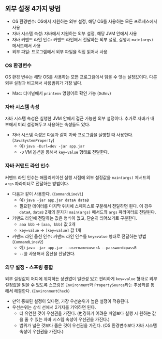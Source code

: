 ## 외부 설정 4가지 방법
- OS 환경변수: OS에서 지원하는 외부 설정, 해당 OS를 사용하는 모든 프로세스에서 사용
- 자바 시스템 속성: 자바에서 지원하는 외부 설정, 해당 JVM 안에서 사용
- 자바 커맨드 라인 인수: 커맨드 라인에서 전달하는 외부 설정, 실행시 `main(args)` 메서드에서 사용
- 외부 파일: 프로그램에서 외부 파일을 직접 읽어서 사용

### OS 환경변수
OS 환경 변수는 해당 OS를 사용하는 모든 프로그램에서 읽을 수 잇는 설정값이다. 다른 외부 설정과 비교해서 사용범위가 가장 넓다.
- Mac: 터미널에서 `printenv` 명령어로 확인 가능 (`OsEnv`)

### 자바 시스템 속성
자바 시스템 속성은 실행한 JVM 안에서 접근 가능한 외부 설정이다. 추가로 자바가 내부에서 미리 설정해두고 사용하는 속성들도 있다.
- 자바 시스템 속성은 다음과 같이 자바 프로그램을 실행할 때 사용한다. (`JavaSystemProperty`)
  - 예) `java -Durl=dev -jar app.jar` 
  - `-D` VM 옵션을 통해서 `key=value` 형태로 전달한다.

### 자바 커맨드 라인 인수
커맨드 라인 인수는 애플리케이션 실행 시점에 외부 설정값을 `main(args)` 메서드의 `args` 파라미터로 전달하는 방법이다.
- 다음과 같이 사용한다. (`CommandLineV1`)
  - 예) `java -jar app.jar dataA dataB`
  - 필요한 데이터를 마지막 위치에 스페이스로 구분해서 전달하면 된다. 이 경우 `dataA`, `dataB` 2개의 문자가 `main(args)` 메서드의 `args` 파라미터로 전달된다.
- 커맨드 라인에 전달하는 값은 형식이 없고, 단순히 띄어쓰기로 구분한다.
  - `aaa bbb` -> `[aaa, bbb]` 값 2개
  - `key=value` -> `[key=value]` 값 1개
- 커맨드 라인 옵션 인수: 커맨드 라인 인수를 `key=value` 형태로 전달하는 방법 (`CommandLineV2`)
  - 예) `java -jar app.jar --username=userA --password=passB`
  - `--`를 사용해서 옵션을 전달한다.

### 외부 설정 - 스프링 통합
외부 설정값이 어디에 위치하든 상관없이 일관성 있고 편리하게 `key=value` 형태로 외부 설정값을 읽을 수 있도록 스프링은 
`Environment`와 `PropertySource`라는 추상화를 통해서 해결한다. (`EnvironmentCheck`)
- 만약 중복된 설정이 있다면, 가장 우선순위가 높은 설정이 적용된다.
- 우선순위는 상식 선에서 2가지를 기억하면 된다.
  - 더 유연한 것이 우선권을 가진다. (변경하기 어려운 파일보다 실행 시 원하는 값을 줄 수 있는 자바 시스템 속성이 우선권을 가진다.)
  - 범위가 넓은 것보다 좁은 것이 우선권을 가진다. (OS 환경변수보다 자바 시스템 속성이 우선권을 가진다.)
